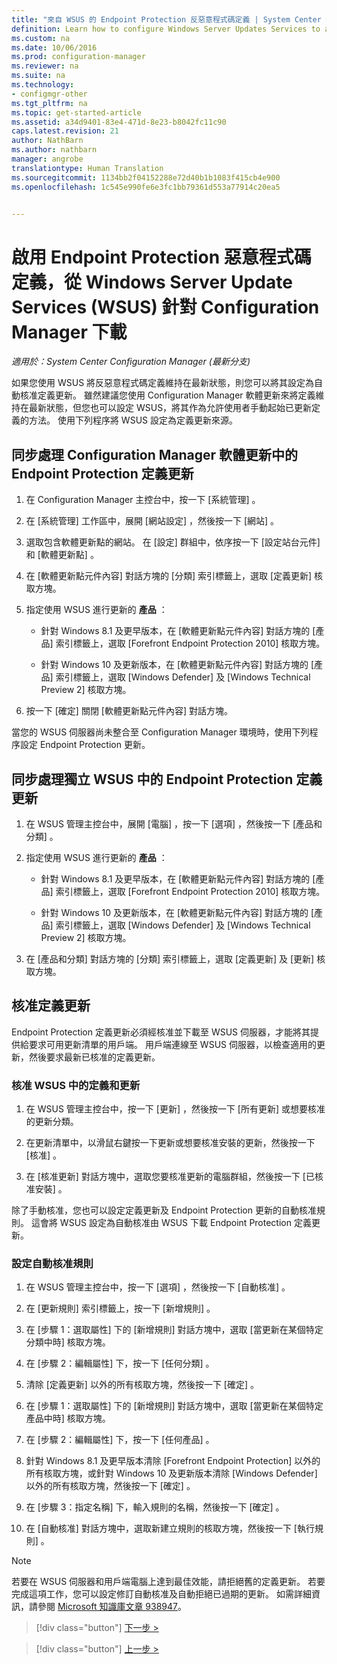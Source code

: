 ```yaml
---
title: "來自 WSUS 的 Endpoint Protection 反惡意程式碼定義 | System Center Configuration Manager"
definition: Learn how to configure Windows Server Updates Services to auto-approve definition updates.
ms.custom: na
ms.date: 10/06/2016
ms.prod: configuration-manager
ms.reviewer: na
ms.suite: na
ms.technology:
- configmgr-other
ms.tgt_pltfrm: na
ms.topic: get-started-article
ms.assetid: a34d9401-83e4-471d-8e23-b8042fc11c90
caps.latest.revision: 21
author: NathBarn
ms.author: nathbarn
manager: angrobe
translationtype: Human Translation
ms.sourcegitcommit: 1134bb2f04152288e72d40b1b1083f415cb4e900
ms.openlocfilehash: 1c545e990fe6e3fc1bb79361d553a77914c20ea5


---
```


# <a name="enable-endpoint-protection-malware-definitions-to-download-from-windows-server-update-services-wsus-for-configuration-manager"></a>啟用 Endpoint Protection 惡意程式碼定義，從 Windows Server Update Services (WSUS) 針對 Configuration Manager 下載

*適用於：System Center Configuration Manager (最新分支)*

 如果您使用 WSUS 將反惡意程式碼定義維持在最新狀態，則您可以將其設定為自動核准定義更新。 雖然建議您使用 Configuration Manager 軟體更新來將定義維持在最新狀態，但您也可以設定 WSUS，將其作為允許使用者手動起始已更新定義的方法。 使用下列程序將 WSUS 設定為定義更新來源。

## <a name="to-synchronize-endpoint-protection-definition-updates-in-configuration-manager-software-updates"></a>同步處理 Configuration Manager 軟體更新中的 Endpoint Protection 定義更新

1.  在 Configuration Manager 主控台中，按一下 [系統管理] 。

2.  在 [系統管理]  工作區中，展開 [網站設定] ，然後按一下 [網站] 。

3.  選取包含軟體更新點的網站。 在 [設定]  群組中，依序按一下 [設定站台元件] 和 [軟體更新點] 。

4.  在 [軟體更新點元件內容]  對話方塊的 [分類]  索引標籤上，選取 [定義更新]  核取方塊。

5.  指定使用 WSUS 進行更新的 **產品** ：

    -   針對 Windows 8.1 及更早版本，在 [軟體更新點元件內容]  對話方塊的 [產品]  索引標籤上，選取 [Forefront Endpoint Protection 2010]  核取方塊。

    -   針對 Windows 10 及更新版本，在 [軟體更新點元件內容]  對話方塊的 [產品]  索引標籤上，選取 [Windows Defender]  及 [Windows Technical Preview 2]  核取方塊。

6.  按一下 [確定]  關閉 [軟體更新點元件內容]  對話方塊。

 當您的 WSUS 伺服器尚未整合至 Configuration Manager 環境時，使用下列程序設定 Endpoint Protection 更新。

## <a name="to-synchronize-endpoint-protection-definition-updates-in-standalone-wsus"></a>同步處理獨立 WSUS 中的 Endpoint Protection 定義更新

1.  在 WSUS 管理主控台中，展開 [電腦] ，按一下 [選項] ，然後按一下 [產品和分類] 。

2.  指定使用 WSUS 進行更新的 **產品** ：

    -   針對 Windows 8.1 及更早版本，在 [軟體更新點元件內容]  對話方塊的 [產品]  索引標籤上，選取 [Forefront Endpoint Protection 2010]  核取方塊。

    -   針對 Windows 10 及更新版本，在 [軟體更新點元件內容]  對話方塊的 [產品]  索引標籤上，選取 [Windows Defender]  及 [Windows Technical Preview 2]  核取方塊。

3.  在 [產品和分類]  對話方塊的 [分類]  索引標籤上，選取 [定義更新]  及 [更新]  核取方塊。

## <a name="approving-definition-updates"></a>核准定義更新
 Endpoint Protection 定義更新必須經核准並下載至 WSUS 伺服器，才能將其提供給要求可用更新清單的用戶端。 用戶端連線至 WSUS 伺服器，以檢查適用的更新，然後要求最新已核准的定義更新。

### <a name="to-approve-definitions-and-updates-in-wsus"></a>核准 WSUS 中的定義和更新

1.  在 WSUS 管理主控台中，按一下 [更新] ，然後按一下 [所有更新]  或想要核准的更新分類。

2.  在更新清單中，以滑鼠右鍵按一下更新或想要核准安裝的更新，然後按一下 [核准] 。

3.  在 [核准更新]  對話方塊中，選取您要核准更新的電腦群組，然後按一下 [已核准安裝] 。

 除了手動核准，您也可以設定定義更新及 Endpoint Protection 更新的自動核准規則。 這會將 WSUS 設定為自動核准由 WSUS 下載 Endpoint Protection 定義更新。

### <a name="to-configure-an-automatic-approval-rule"></a>設定自動核准規則

1.  在 WSUS 管理主控台中，按一下 [選項] ，然後按一下 [自動核准] 。

2.  在 [更新規則]  索引標籤上，按一下 [新增規則] 。

3.  在 [步驟 1：選取屬性]  下的 [新增規則] 對話方塊中，選取 [當更新在某個特定分類中時]  核取方塊。

4.  在 [步驟 2：編輯屬性] 下，按一下 [任何分類] 。

5.  清除 [定義更新] 以外的所有核取方塊，然後按一下 [確定] 。

6.  在 [步驟 1：選取屬性]  下的 [新增規則] 對話方塊中，選取 [當更新在某個特定產品中時]  核取方塊。

7.  在 [步驟 2：編輯屬性] 下，按一下 [任何產品] 。

8.  針對 Windows 8.1 及更早版本清除 [Forefront Endpoint Protection]  以外的所有核取方塊，或針對 Windows 10 及更新版本清除 [Windows Defender]  以外的所有核取方塊，然後按一下 [確定] 。

9. 在 [步驟 3：指定名稱] 下，輸入規則的名稱，然後按一下 [確定] 。

10. 在 [自動核准]  對話方塊中，選取新建立規則的核取方塊，然後按一下 [執行規則] 。

> [!NOTE]
>  若要在 WSUS 伺服器和用戶端電腦上達到最佳效能，請拒絕舊的定義更新。 若要完成這項工作，您可以設定修訂自動核准及自動拒絕已過期的更新。 如需詳細資訊，請參閱 [Microsoft 知識庫文章 938947](http://go.microsoft.com/fwlink/p/?LinkId=204078)。

> [!div class="button"]
[下一步 >](endpoint-antimalware-policies.md)

> [!div class="button"]
[上一步 >](endpoint-configure-alerts.md)



<!--HONumber=Nov16_HO1-->


